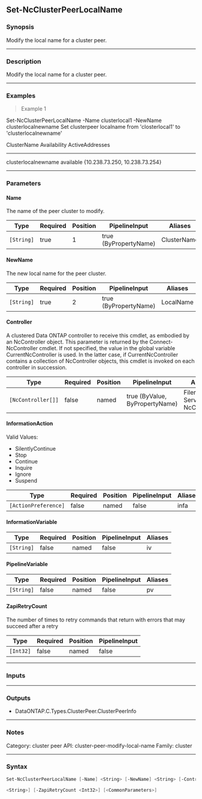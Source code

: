 Set-NcClusterPeerLocalName
--------------------------

### Synopsis
Modify the local name for a cluster peer.

---

### Description

Modify the local name for a cluster peer.

---

### Examples
> Example 1

Set-NcClusterPeerLocalName -Name clusterlocal1 -NewName clusterlocalnewname
Set clusterpeer localname from 'closterlocal1' to 'clusterlocalnewname'

ClusterName               Availability    ActiveAddresses                                                              
-----------               ------------    ---------------                                                              
clusterlocalnewname       available       {10.238.73.250, 10.238.73.254}

---

### Parameters
#### **Name**
The name of the peer cluster to modify.

|Type      |Required|Position|PipelineInput        |Aliases    |
|----------|--------|--------|---------------------|-----------|
|`[String]`|true    |1       |true (ByPropertyName)|ClusterName|

#### **NewName**
The new local name for the peer cluster.

|Type      |Required|Position|PipelineInput        |Aliases  |
|----------|--------|--------|---------------------|---------|
|`[String]`|true    |2       |true (ByPropertyName)|LocalName|

#### **Controller**
A clustered Data ONTAP controller to receive this cmdlet, as embodied by an NcController object.  This parameter is returned by the Connect-NcController cmdlet.  If not specified, the value in the global variable CurrentNcController is used.  In the latter case, if CurrentNcController contains a collection of NcController objects, this cmdlet is invoked on each controller in succession.

|Type              |Required|Position|PipelineInput                 |Aliases                          |
|------------------|--------|--------|------------------------------|---------------------------------|
|`[NcController[]]`|false   |named   |true (ByValue, ByPropertyName)|Filer<br/>Server<br/>NcController|

#### **InformationAction**

Valid Values:

* SilentlyContinue
* Stop
* Continue
* Inquire
* Ignore
* Suspend

|Type                |Required|Position|PipelineInput|Aliases|
|--------------------|--------|--------|-------------|-------|
|`[ActionPreference]`|false   |named   |false        |infa   |

#### **InformationVariable**

|Type      |Required|Position|PipelineInput|Aliases|
|----------|--------|--------|-------------|-------|
|`[String]`|false   |named   |false        |iv     |

#### **PipelineVariable**

|Type      |Required|Position|PipelineInput|Aliases|
|----------|--------|--------|-------------|-------|
|`[String]`|false   |named   |false        |pv     |

#### **ZapiRetryCount**
The number of times to retry commands that return with errors that may succeed after a retry

|Type     |Required|Position|PipelineInput|
|---------|--------|--------|-------------|
|`[Int32]`|false   |named   |false        |

---

### Inputs

---

### Outputs
* DataONTAP.C.Types.ClusterPeer.ClusterPeerInfo

---

### Notes
Category: cluster peer
API: cluster-peer-modify-local-name
Family: cluster

---

### Syntax
```PowerShell
Set-NcClusterPeerLocalName [-Name] <String> [-NewName] <String> [-Controller <NcController[]>] [-InformationAction <ActionPreference>] [-InformationVariable <String>] [-PipelineVariable 
```
```PowerShell
<String>] [-ZapiRetryCount <Int32>] [<CommonParameters>]
```
